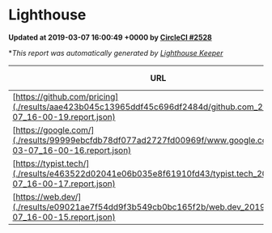 
# Lighthouse

**Updated at 2019-03-07 16:00:49 +0000 by [CircleCI #2528](https://circleci.com/gh/ItinerisLtd/lighthouse-keeper-example/2528)**

**This report was automatically generated by [Lighthouse Keeper](https://github.com/itinerisltd/lighthouse-keeper)*

| URL | Performance | Accessibility | Best Practices | SEO | PWA | Updated At |
| --- | --- | --- | --- | --- | --- | --- |
| [https://github.com/pricing](./results/aae423b045c13965ddf45c696df2484d/github.com_2019-03-07_16-00-19.report.json) | 0.8 | 0.89 | 0.93 | 0.9 | 0.58 | 2019-03-07T16:00:19.366Z |
| [https://google.com/](./results/99999ebcfdb78df077ad2727fd00969f/www.google.com_2019-03-07_16-00-16.report.json) | 0.94 | 0.71 | 0.93 | 0.8 | 0.58 | 2019-03-07T16:00:16.435Z |
| [https://typist.tech/](./results/e463522d02041e06b035e8f61910fd43/typist.tech_2019-03-07_16-00-17.report.json) | 1 |  |  |  |  | 2019-03-07T16:00:17.216Z |
| [https://web.dev/](./results/e09021ae7f54dd9f3b549cb0bc165f2b/web.dev_2019-03-07_16-00-15.report.json) | 0.96 | 0.93 | 1 | 0.91 | 1 | 2019-03-07T16:00:15.402Z |
